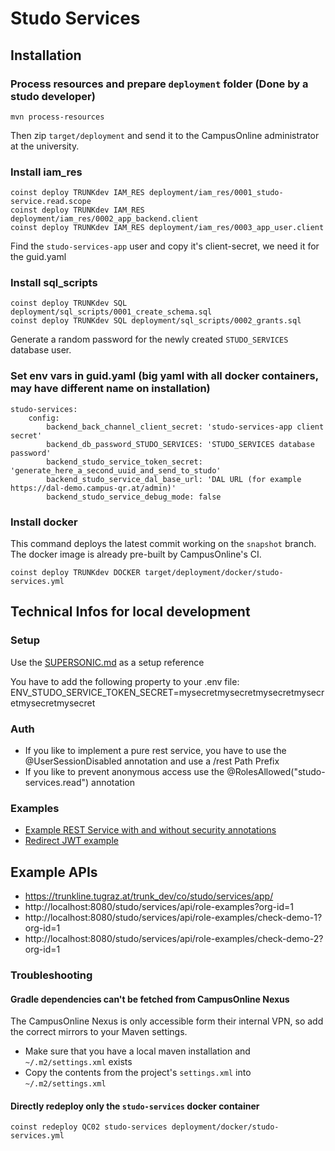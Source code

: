 # Studo Services

## Installation

### Process resources and prepare `deployment` folder (Done by a studo developer)
```
mvn process-resources
```
Then zip `target/deployment` and send it to the CampusOnline administrator at the university.

### Install iam_res
```
coinst deploy TRUNKdev IAM_RES deployment/iam_res/0001_studo-service.read.scope
coinst deploy TRUNKdev IAM_RES deployment/iam_res/0002_app_backend.client
coinst deploy TRUNKdev IAM_RES deployment/iam_res/0003_app_user.client
```
Find the `studo-services-app` user and copy it's client-secret, we need it for the guid.yaml

### Install sql_scripts
```
coinst deploy TRUNKdev SQL deployment/sql_scripts/0001_create_schema.sql
coinst deploy TRUNKdev SQL deployment/sql_scripts/0002_grants.sql
```
Generate a random password for the newly created `STUDO_SERVICES` database user.

### Set env vars in guid.yaml (big yaml with all docker containers, may have different name on installation)
``` 
studo-services:
    config:
        backend_back_channel_client_secret: 'studo-services-app client secret'
        backend_db_password_STUDO_SERVICES: 'STUDO_SERVICES database password'
        backend_studo_service_token_secret: 'generate_here_a_second_uuid_and_send_to_studo'
        backend_studo_service_dal_base_url: 'DAL URL (for example https://dal-demo.campus-qr.at/admin)'
        backend_studo_service_debug_mode: false
```

### Install docker
This command deploys the latest commit working on the `snapshot` branch.
The docker image is already pre-built by CampusOnline's CI.
```
coinst deploy TRUNKdev DOCKER target/deployment/docker/studo-services.yml
```

## Technical Infos for local development

### Setup
Use the [SUPERSONIC.md](SUPERSONIC.md) as a setup reference

You have to add the following property to your .env file:
ENV_STUDO_SERVICE_TOKEN_SECRET=mysecretmysecretmysecretmysecretmysecretmysecret

### Auth
* If you like to implement a pure rest service, you have to use the @UserSessionDisabled annotation
  and use a /rest Path Prefix
* If you like to prevent anonymous access use the @RolesAllowed("studo-services.read") annotation

### Examples
* [Example REST Service with and without security annotations](src/main/java/com/studo/services/attendance/rest/AttendanceTestRestService.java)
* [Redirect JWT example](src/main/java/com/studo/services/attendance/rest/AttendanceRedirectRestService.java)

## Example APIs

* https://trunkline.tugraz.at/trunk_dev/co/studo/services/app/
* http://localhost:8080/studo/services/api/role-examples?org-id=1
* http://localhost:8080/studo/services/api/role-examples/check-demo-1?org-id=1
* http://localhost:8080/studo/services/api/role-examples/check-demo-2?org-id=1

### Troubleshooting

#### Gradle dependencies can't be fetched from CampusOnline Nexus

The CampusOnline Nexus is only accessible form their internal VPN, so add the correct mirrors to your Maven settings.
 * Make sure that you have a local maven installation and `~/.m2/settings.xml` exists
 * Copy the contents from the project's `settings.xml` into `~/.m2/settings.xml`

#### Directly redeploy only the `studo-services` docker container
```
coinst redeploy QC02 studo-services deployment/docker/studo-services.yml
```